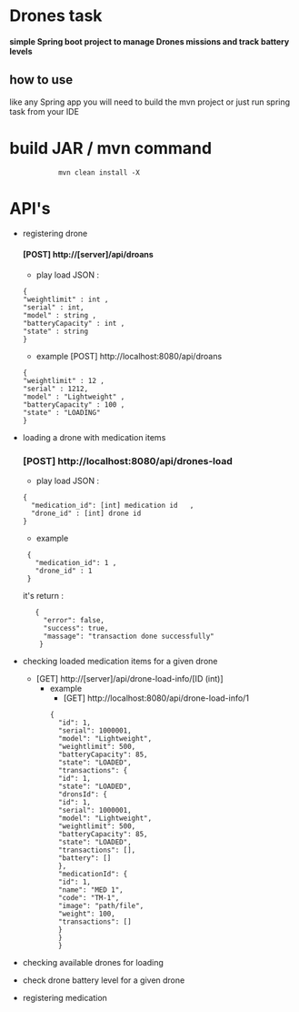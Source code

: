 # Drones task


#### simple Spring boot project to manage Drones missions and track battery levels 

## how to use 

like any Spring app you will need to build the mvn project 
or just run spring task from your IDE 

# build JAR / mvn command 
```
            mvn clean install -X
```

# API's 

- registering drone
    #### [POST] http://[server]/api/droans
     * play load JSON :
     ```
    {
    "weightlimit" : int ,
    "serial" : int,
    "model" : string ,
    "batteryCapacity" : int ,
    "state" : string
    }
    ```
     * example   [POST] http://localhost:8080/api/droans

     ```
   {
    "weightlimit" : 12 ,
    "serial" : 1212,
    "model" : "Lightweight" ,
    "batteryCapacity" : 100 ,
    "state" : "LOADING"
    }
    ```

    
    
    
    
- loading a drone with medication items 
  ### [POST] http://localhost:8080/api/drones-load
    * play load JSON :
  ```
  {
    "medication_id": [int] medication id   ,
    "drone_id" : [int] drone id
  }
  ```
    
  * example 
   ```
    {
      "medication_id": 1 ,
      "drone_id" : 1
    }
    ``` 
  
    it's return :
  ```
     {
       "error": false,
       "success": true,
       "massage": "transaction done successfully"
      }
   ```
- checking loaded medication items for a given drone 
  * [GET]  http://[server]/api/drone-load-info/[ID (int)]
    * example 
      * [GET]   http://localhost:8080/api/drone-load-info/1
      ```
      {
        "id": 1,
        "serial": 1000001,
        "model": "Lightweight",
        "weightlimit": 500,
        "batteryCapacity": 85,
        "state": "LOADED",
        "transactions": {
        "id": 1,
        "state": "LOADED",
        "dronsId": {
        "id": 1,
        "serial": 1000001,
        "model": "Lightweight",
        "weightlimit": 500,
        "batteryCapacity": 85,
        "state": "LOADED",
        "transactions": [],
        "battery": []
        },
        "medicationId": {
        "id": 1,
        "name": "MED 1",
        "code": "TM-1",
        "image": "path/file",
        "weight": 100,
        "transactions": []
        }
        }
        }
      ```
- checking available drones for loading
   
  
- check drone battery level for a given drone


- registering medication

